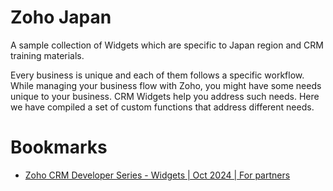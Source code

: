 # Zoho Japan

A sample collection of Widgets which are specific to Japan region and CRM training materials.

Every business is unique and each of them follows a specific workflow. 
While managing your business flow with Zoho, you might have some needs unique to your business. CRM Widgets help you address such needs.
Here we have compiled a set of custom functions that address different needs.

# Bookmarks

- [Zoho CRM Developer Series - Widgets | Oct 2024 | For partners](https://github.com/zoho/zoho-japan/tree/main/Zoho%20CRM%20Developer%20Series%20-%20Widgets%20Oct%202024)
